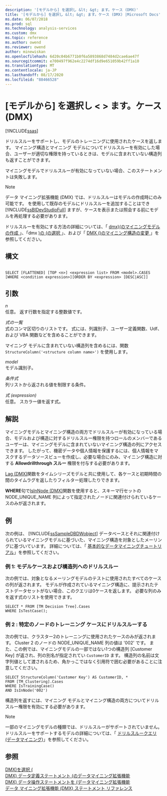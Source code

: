 ```yaml
---
description: '[モデルから] を選択し &lt; &gt; ます。ケース (DMX)'
title: '[モデルから] を選択し &lt; &gt; ます。ケース (DMX) |Microsoft Docs'
ms.date: 06/07/2018
ms.prod: sql
ms.technology: analysis-services
ms.custom: dmx
ms.topic: reference
ms.author: owend
ms.reviewer: owend
author: minewiskan
ms.openlocfilehash: 6d20c04b6771b0f6a5893868d7484d2cae6ae47f
ms.sourcegitcommit: e700497f962e4c2274df16d9e651059b42ff1a10
ms.translationtype: MT
ms.contentlocale: ja-JP
ms.lasthandoff: 08/17/2020
ms.locfileid: "88466528"
---
```

# <a name="select-from-ltmodelgtcases-dmx"></a>[モデルから] を選択し &lt; &gt; ます。ケース (DMX)
[!INCLUDE[ssas](../includes/applies-to-version/ssas.md)]

  ドリルスルーをサポートし、モデルのトレーニングに使用されたケースを返します。 マイニング構造とマイニング モデルについてドリルスルーを有効にした場合、ユーザーが適切な権限を持っているときは、モデルに含まれていない構造列も返すことができます。  
  
 マイニングモデルでドリルスルーが有効になっていない場合、このステートメントは失敗します。  
  
> [!NOTE]  
>  データ マイニング拡張機能 (DMX) では、ドリルスルーはモデルの作成時にのみ可能です。 を使用して既存のモデルにドリルスルーを追加することはでき [!INCLUDE[ssBIDevStudioFull](../includes/ssbidevstudiofull-md.md)] ますが、ケースを表示または照会する前にモデルを再処理する必要があります。  
  
 ドリルスルーを有効にする方法の詳細については、「 [dmx&#41;&#40;のマイニングモデルの作成 ](../dmx/create-mining-model-dmx.md)」、「dmx [&#41;の &#40;の選択 ](../dmx/select-into-dmx.md)」、および「 [DMX &#40;&#41;のマイニング構造の変更 ](../dmx/alter-mining-structure-dmx.md)」を参照してください。  
  
## <a name="syntax"></a>構文  
  
```  
  
SELECT [FLATTENED] [TOP <n>] <expression list> FROM <model>.CASES  
[WHERE <condition expression>][ORDER BY <expression> [DESC|ASC]]  
```  
  
## <a name="arguments"></a>引数  
 *n*  
 任意。 返す行数を指定する整数値です。  
  
 *式の一覧*  
 式のコンマ区切りのリストです。 式には、列識別子、ユーザー定義関数、Udf、および VBA 関数などを含めることができます。  
  
 マイニング モデルに含まれていない構造列を含めるには、関数 `StructureColumn('<structure column name>')` を使用します。  
  
 *model*  
 モデル識別子。  
  
 *条件式*  
 列リストから返される値を制限する条件。  
  
 *式 (expression)*  
 任意。 スカラー値を返す式。  
  
## <a name="remarks"></a>解説  
 マイニングモデルとマイニング構造の両方でドリルスルーが有効になっている場合、モデルおよび構造に対するドリルスルー権限を持つロールのメンバーであるユーザーは、マイニングモデルに含まれていないマイニング構造の列にアクセスできます。 したがって、機密データや個人情報を保護するには、個人情報をマスクするデータソースビューを作成し、必要な場合にのみ、マイニング構造に対する **Allowdrillthrough スルー** 権限を付与する必要があります。  
  
 [Lag &#40;DMX&#41;](../dmx/lag-dmx.md)関数をタイムシリーズモデルと共に使用して、各ケースと初期時間の間のタイムラグを返したりフィルター処理したりできます。  
  
 **WHERE**句で[IsInNode &#40;DMX&#41;](../dmx/isinnode-dmx.md)関数を使用すると、スキーマ行セットの NODE_UNIQUE_NAME 列によって指定されたノードに関連付けられているケースのみが返されます。  
  
## <a name="examples"></a>例  
 次の例は、 [!INCLUDE[ssSampleDBDWobject](../includes/sssampledbdwobject-md.md)] データベースとそれに関連付けられているマイニングモデルに基づいた、マイニング構造を対象としたメーリングに基づいています。 詳細については、「 [基本的なデータマイニングチュートリアル](https://msdn.microsoft.com/library/6602edb6-d160-43fb-83c8-9df5dddfeb9c)」を参照してください。  
  
### <a name="example-1-drillthrough-to-model-cases-and-structure-columns"></a>例 1: モデルケースおよび構造列へのドリルスルー  
 次の例では、対象となるメーリングモデルのテストに使用されたすべてのケースの列が返されます。 モデルが作成されているマイニング構造に、提示されたテストデータセットがない場合、このクエリは0ケースを返します。 必要な列のみを返す式のリストを使用できます。  
  
```  
SELECT * FROM [TM Decision Tree].Cases  
WHERE IsTestCase();  
```  
  
### <a name="example-2-drillthrough-to-training-cases-in-a-specific-node"></a>例 2 : 特定のノードのトレーニング ケースにドリルスルーする  
 次の例では、クラスター2のトレーニングに使用されたケースのみが返されます。 Cluster 2 のノードの NODE_UNIQUE_NAME 列の値は '002' です。 また、この例では、マイニングモデルの一部ではない1つの構造列 [Customer Key] が返され、列の別名が指定されてい `CustomerID` ます。 構造列の名前は文字列値として渡されるため、角かっこではなく引用符で囲む必要があることに注意してください。  
  
```  
SELECT StructureColumn('Customer Key') AS CustomerID, *   
FROM [TM_Clustering].Cases  
WHERE IsTrainingCase()  
AND IsInNode('002')  
```  
  
 構造列を返すには、マイニング モデルとマイニング構造の両方についてドリルスルー権限を有効にする必要があります。  
  
> [!NOTE]  
>  一部のマイニングモデルの種類では、ドリルスルーがサポートされていません。 ドリルスルーをサポートするモデルの詳細については、「 [ドリルスルークエリ &#40;データマイニング&#41;](https://docs.microsoft.com/analysis-services/data-mining/drillthrough-queries-data-mining)」を参照してください。  
  
## <a name="see-also"></a>参照  
 [DMX&#41;を選択 &#40;](../dmx/select-dmx.md)   
 [DMX&#41; データ定義ステートメント &#40;のデータマイニング拡張機能](../dmx/dmx-statements-data-definition.md)   
 [DMX&#41; データ操作ステートメントを &#40;データマイニング拡張機能](../dmx/dmx-statements-data-manipulation.md)   
 [データ マイニング拡張機能 &#40;DMX&#41; ステートメント リファレンス](../dmx/data-mining-extensions-dmx-statements.md)  
  
  
